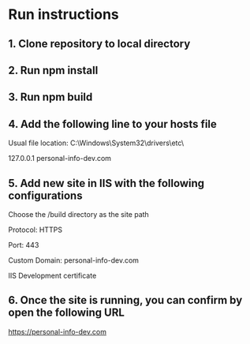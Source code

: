 # Run instructions

## 1. Clone repository to local directory

## 2. Run npm install

## 3. Run npm build

## 4. Add the following line to your hosts file

Usual file location: C:\Windows\System32\drivers\etc\

127.0.0.1  personal-info-dev.com

## 5. Add new site in IIS with the following configurations

Choose the /build directory as the site path

Protocol: HTTPS

Port: 443

Custom Domain: personal-info-dev.com

IIS Development certificate

## 6. Once the site is running, you can confirm by open the following URL

https://personal-info-dev.com
